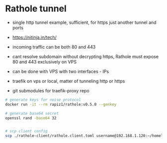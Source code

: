 # Rathole tunnel

- single http tunnel example, sufficient, for https just another tunnel and ports

- https://nitinja.in/tech/

- incoming traffic can be both 80 and 443
- cant resolve subdomain without decrypting https, Rathole must expose 80 and 443 exclusively on VPS
- can be done with VPS with two interfaces - IPs

- traefik on vps or local, matter of tunneling http or https
- git submodules for traefik-proxy repo

```bash
# generate keys for noise protocol
docker run -it --rm rapiz1/rathole:v0.5.0 --genkey

# generate base64 secret
openssl rand -base64 32


# scp client config
scp ./rathole-client/rathole.client.toml username@192.168.1.120:~/homelab/traefik-proxy/core/rathole.client.toml

```
